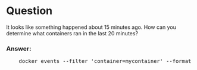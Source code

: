 #  Question
It looks like something happened about 15 minutes ago. How can you determine what containers ran in the last 20 minutes?

### Answer:
<pre>
	docker events --filter 'container=mycontainer' --format '{{json .}}' --since '20m'
</pre>